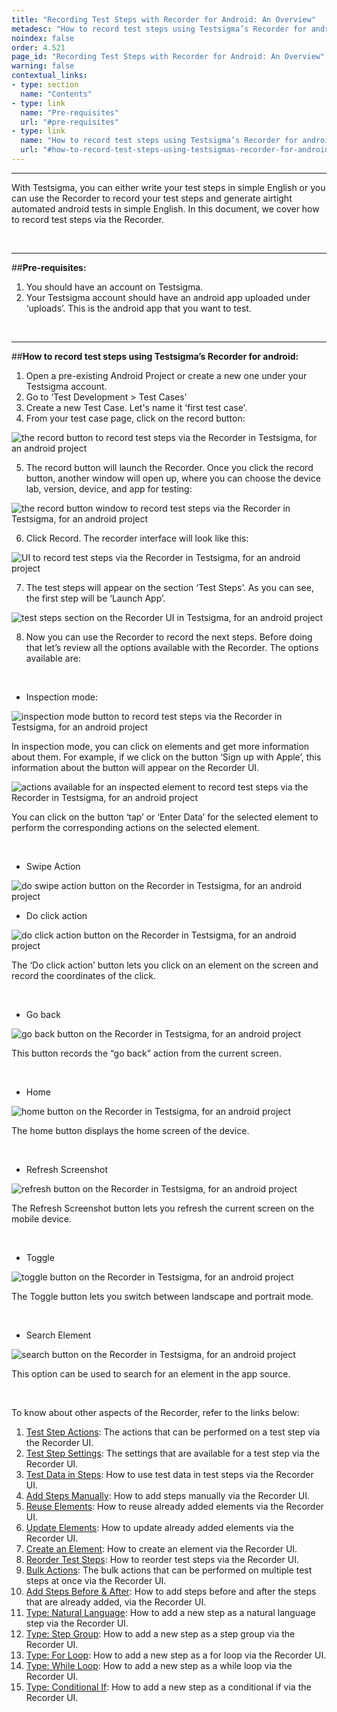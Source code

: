 ```yaml
---
title: "Recording Test Steps with Recorder for Android: An Overview"
metadesc: "How to record test steps using Testsigma’s Recorder for android."
noindex: false
order: 4.521
page_id: "Recording Test Steps with Recorder for Android: An Overview"
warning: false
contextual_links:
- type: section
  name: "Contents"
- type: link
  name: "Pre-requisites"
  url: "#pre-requisites"
- type: link
  name: "How to record test steps using Testsigma’s Recorder for android"
  url: "#how-to-record-test-steps-using-testsigmas-recorder-for-android"
---
```


---

With Testsigma, you can either write your test steps in simple English or you can use the Recorder to record your test steps and generate airtight automated android tests in simple English. In this document, we cover how to record test steps via the Recorder. 

&emsp;

---
##**Pre-requisites:**

 1. You should have an account on Testsigma.
 2. Your Testsigma account should have an android app uploaded under ‘uploads’. This is the android app that you want to test.

&emsp;

---
##**How to record test steps using Testsigma’s Recorder for android:**

 1. Open a pre-existing Android Project or create a new one under your Testsigma account.
 2. Go to ‘Test Development > Test Cases’
 3. Create a new Test Case. Let's name it ‘first test case’.
 4. From your test case page, click on the record button:

![the record button to record test steps via the Recorder in Testsigma, for an android project](https://docs.testsigma.com/images/android-apps/record-button-record-test-steps-Recorder-testsigma-android.png)

 5. The record button will launch the Recorder. Once you click the record button, another window will open up, where you can choose the device lab, version, device, and app for testing:

![the record button window to record test steps via the Recorder in Testsigma, for an android project](https://docs.testsigma.com/images/android-apps/record-button-window-record-test-steps-Recorder-testsigma-android.png)

 6. Click Record. The recorder interface will look like this:

![UI to record test steps via the Recorder in Testsigma, for an android project](https://docs.testsigma.com/images/android-apps/ui-to-record-test-steps-Recorder-testsigma-android.png)

 7. The test steps will appear on the section ‘Test Steps’. As you can see, the first step will be ‘Launch App’.

![test steps section on the Recorder UI in Testsigma, for an android project](https://docs.testsigma.com/images/android-apps/test-steps-section-record-test-steps-Recorder-testsigma-android.png)

 8. Now you can use the Recorder to record the next steps. Before doing that let’s review all the options available with the Recorder. The options available are:

&emsp;

   * Inspection mode:

![inspection mode button to record test steps via the Recorder in Testsigma, for an android project](https://docs.testsigma.com/images/android-apps/inspection-mode-button-record-test-steps-Recorder-testsigma-android.png)

In inspection mode, you can click on elements and get more information about them. For example, if we click on the button ‘Sign up with Apple’, this information about the button will appear on the Recorder UI.

![actions available for an inspected element to record test steps via the Recorder in Testsigma, for an android project](https://docs.testsigma.com/images/android-apps/actions-for-inspected-element-Recorder-testsigma-android.png)


You can click on the button ‘tap’ or ‘Enter Data’ for the selected element to perform the corresponding actions on the selected element.

&emsp;

   * Swipe Action

![do swipe action button on the Recorder in Testsigma, for an android project](https://docs.testsigma.com/images/android-apps/do-swipe-action-button-Recorder-testsigma-android.png)

   * Do click action

![do click action button on the Recorder in Testsigma, for an android project](https://docs.testsigma.com/images/android-apps/do-click-action-button-Recorder-testsigma-android.png)

The ‘Do click action’ button lets you click on an element on the screen and record the coordinates of the click.

&emsp;

   * Go back

![go back button on the Recorder in Testsigma, for an android project](https://docs.testsigma.com/images/android-apps/go-back-button-Recorder-testsigma-android.png)

This button records the “go back” action from the current screen.

&emsp;

   * Home

![home button on the Recorder in Testsigma, for an android project](https://docs.testsigma.com/images/android-apps/home-button-Recorder-testsigma-android.png)

The home button displays the home screen of the device.

&emsp;

   * Refresh Screenshot

![refresh button on the Recorder in Testsigma, for an android project](https://docs.testsigma.com/images/android-apps/refresh-button-Recorder-testsigma-android.png)

The Refresh Screenshot button lets you refresh the current screen on the mobile device.

&emsp;

   * Toggle

![toggle button on the Recorder in Testsigma, for an android project](https://docs.testsigma.com/images/android-apps/toggle-button-Recorder-testsigma-android.png)

The Toggle button lets you switch between landscape and portrait mode.

&emsp;

   * Search Element

![search button on the Recorder in Testsigma, for an android project](https://docs.testsigma.com/images/android-apps/search-button-Recorder-testsigma-android.png)

This option can be used to search for an element in the app source.


&emsp;


To know about other aspects of the Recorder, refer to the links below:

 1. [Test Step Actions](https://testsigma.com/docs/test-cases/create-steps-recorder/android-apps/step-actions/): The actions that can be performed on a test step via the Recorder UI.
 2. [Test Step Settings](https://testsigma.com/docs/test-cases/create-steps-recorder/android-apps/step-settings/): The settings that are available for a test step via the Recorder UI.
 3. [Test Data in Steps](https://testsigma.com/docs/test-cases/create-steps-recorder/android-apps/test-data-options/): How to use test data in test steps via the Recorder UI.
 4. [Add Steps Manually](https://testsigma.com/docs/test-cases/create-steps-recorder/android-apps/add-steps-manually/): How to add steps manually via the Recorder UI.
 5. [Reuse Elements](https://testsigma.com/docs/test-cases/create-steps-recorder/android-apps/reuse-elements/): How to reuse already added elements via the Recorder UI.
 6. [Update Elements](https://testsigma.com/docs/test-cases/create-steps-recorder/android-apps/update-elements/): How to update already added elements via the Recorder UI.
 7. [Create an Element](https://testsigma.com/docs/test-cases/create-steps-recorder/android-apps/create-a-new-element/): How to create an element via the Recorder UI.
 8. [Reorder Test Steps](https://testsigma.com/docs/test-cases/create-steps-recorder/android-apps/reorder/): How to reorder test steps via the Recorder UI.
 9.  [Bulk Actions](https://testsigma.com/docs/test-cases/create-steps-recorder/android-apps/bulk-actions/): The bulk actions that can be performed on multiple test steps at once via the Recorder UI.
 10. [Add Steps Before & After](https://testsigma.com/docs/test-cases/create-steps-recorder/android-apps/add-steps-before-after/): How to add steps before and after the steps that are already added, via the Recorder UI.
 11. [Type: Natural Language](https://testsigma.com/docs/test-cases/step-types/natural-language/): How to add a new step as a natural language step via the Recorder UI.
 12. [Type: Step Group](https://testsigma.com/docs/test-cases/step-types/step-group/): How to add a new step as a step group via the Recorder UI.
 13. [Type: For Loop](https://testsigma.com/docs/test-cases/step-types/for-loop/): How to add a new step as a for loop via the Recorder UI.
 14. [Type: While Loop](https://testsigma.com/docs/test-cases/step-types/while-loop/): How to add a new step as a while loop via the Recorder UI.
 15. [Type: Conditional If](https://testsigma.com/docs/test-cases/step-types/if-condition/): How to add a new step as a conditional if via the Recorder UI.







      